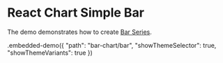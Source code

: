 # React Chart Simple Bar

The demo demonstrates how to create [Bar Series](../../docs/reference/bar-series.md).

.embedded-demo({ "path": "bar-chart/bar", "showThemeSelector": true, "showThemeVariants": true })
